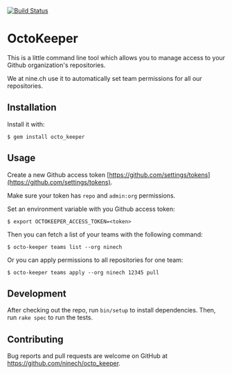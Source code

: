 [![Build Status](https://travis-ci.org/ninech/octo_keeper.svg?branch=master)](https://travis-ci.org/ninech/octo_keeper)

# OctoKeeper

This is a little command line tool which allows you to manage access to your Github organization's repositories.

We at nine.ch use it to automatically set team permissions for all our repositories.

## Installation

Install it with:

    $ gem install octo_keeper

## Usage

Create a new Github access token [https://github.com/settings/tokens](https://github.com/settings/tokens).

Make sure your token has `repo` and `admin:org` permissions.

Set an environment variable with you Github access token:

    $ export OCTOKEEPER_ACCESS_TOKEN=<token>

Then you can fetch a list of your teams with the following command:

    $ octo-keeper teams list --org ninech

Or you can apply permissions to all repositories for one team:

    $ octo-keeper teams apply --org ninech 12345 pull

## Development

After checking out the repo, run `bin/setup` to install dependencies. Then, run `rake spec` to run the tests.

## Contributing

Bug reports and pull requests are welcome on GitHub at https://github.com/ninech/octo_keeper.
